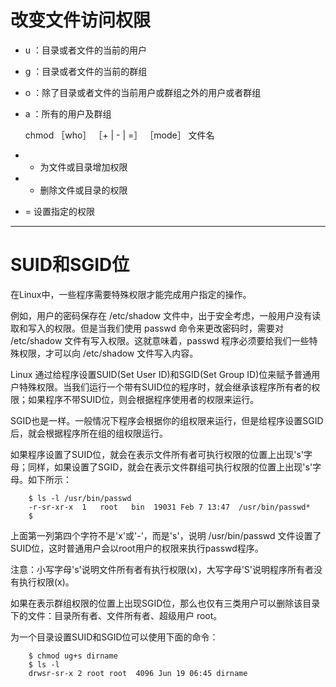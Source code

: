 # 改变文件访问权限
- u ：目录或者文件的当前的用户
- g ：目录或者文件的当前的群组
- o ：除了目录或者文件的当前用户或群组之外的用户或者群组
- a ：所有的用户及群组

	chmod ［who］ ［+ | - | =］ ［mode］ 文件名

- +	为文件或目录增加权限
- -	删除文件或目录的权限
- =	设置指定的权限


----

# SUID和SGID位

在Linux中，一些程序需要特殊权限才能完成用户指定的操作。

例如，用户的密码保存在 /etc/shadow 文件中，出于安全考虑，一般用户没有读取和写入的权限。但是当我们使用 passwd 命令来更改密码时，需要对 /etc/shadow 文件有写入权限。这就意味着，passwd 程序必须要给我们一些特殊权限，才可以向 /etc/shadow 文件写入内容。

Linux 通过给程序设置SUID(Set User ID)和SGID(Set Group ID)位来赋予普通用户特殊权限。当我们运行一个带有SUID位的程序时，就会继承该程序所有者的权限；如果程序不带SUID位，则会根据程序使用者的权限来运行。

SGID也是一样。一般情况下程序会根据你的组权限来运行，但是给程序设置SGID后，就会根据程序所在组的组权限运行。

如果程序设置了SUID位，就会在表示文件所有者可执行权限的位置上出现's'字母；同样，如果设置了SGID，就会在表示文件群组可执行权限的位置上出现's'字母。如下所示：

        $ ls -l /usr/bin/passwd
        -r-sr-xr-x  1   root   bin  19031 Feb 7 13:47  /usr/bin/passwd*
        $

上面第一列第四个字符不是'x'或'-'，而是's'，说明 /usr/bin/passwd 文件设置了SUID位，这时普通用户会以root用户的权限来执行passwd程序。

注意：小写字母's'说明文件所有者有执行权限(x)，大写字母'S'说明程序所有者没有执行权限(x)。

如果在表示群组权限的位置上出现SGID位，那么也仅有三类用户可以删除该目录下的文件：目录所有者、文件所有者、超级用户 root。

为一个目录设置SUID和SGID位可以使用下面的命令：

        $ chmod ug+s dirname
        $ ls -l
        drwsr-sr-x 2 root root  4096 Jun 19 06:45 dirname
